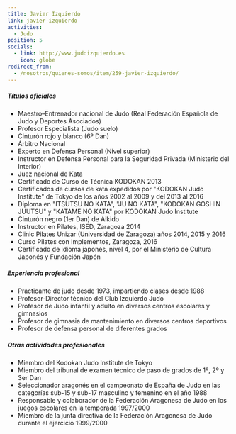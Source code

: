 ```yaml
---
title: Javier Izquierdo
link: javier-izquierdo
activities:
  - Judo
position: 5
socials:
  - link: http://www.judoizquierdo.es
    icon: globe
redirect_from:
  - /nosotros/quienes-somos/item/259-javier-izquierdo/
---
```

<h5>Títulos oficiales</h5>
<ul>
  <li>Maestro–Entrenador nacional de Judo (Real Federación Española de Judo y Deportes Asociados)</li>
  <li>Profesor Especialista (Judo suelo)</li>
  <li>Cinturón rojo y blanco (6º Dan)</li>
  <li>Árbitro Nacional</li>
  <li>Experto en Defensa Personal (Nivel superior)</li>
  <li>Instructor en Defensa Personal para la Seguridad Privada (Ministerio del Interior)</li>
  <li>Juez nacional de Kata</li>
  <li>Certificado de Curso de Técnica KODOKAN 2013</li>
  <li>Certificados de cursos de kata expedidos por "KODOKAN Judo Institute" de Tokyo de los años 2002 al 2009 y del 2013 al 2016</li>
  <li>Diploma en "ITSUTSU NO KATA", "JU NO KATA", "KODOKAN GOSHIN JUUTSU" y "KATAME NO KATA" por KODOKAN Judo Institute</li>
  <li>Cinturón negro (1er Dan) de Aikido</li>
  <li>Instructor en Pilates, ISED, Zaragoza 2014</li>
  <li>Clinic Pilates Unizar (Universidad de Zaragoza) años 2014, 2015 y 2016</li>
  <li>Curso Pilates con Implementos, Zaragoza, 2016</li>
  <li>Certificado de idioma japonés, nivel 4, por el Ministerio de Cultura Japonés y Fundación Japón</li>
</ul>

<h5>Experiencia profesional</h5>
<ul>
  <li>Practicante de judo desde 1973, impartiendo clases desde 1988</li>
  <li>Profesor-Director técnico del Club Izquierdo Judo</li>
  <li>Profesor de Judo infantil y adulto en diversos centros escolares y gimnasios</li>
  <li>Profesor de gimnasia de mantenimiento en diversos centros deportivos</li>
  <li>Profesor de defensa personal de diferentes grados</li>
</ul>

<h5>Otras actividades profesionales</h5>
<ul>
  <li>Miembro del Kodokan Judo Institute de Tokyo</li>
  <li>Miembro del tribunal de examen técnico de paso de grados de 1º, 2º y 3er Dan</li>
  <li>Seleccionador aragonés en el campeonato de España de Judo en las categorías sub-15 y sub-17 masculino y femenino en el año 1988</li>
  <li>Responsable y colaborador de la Federación Aragonesa de Judo en los juegos escolares en la temporada 1997/2000</li>
  <li>Miembro de la junta directiva de la Federación Aragonesa de Judo durante el ejercicio 1999/2000</li>
</ul>
